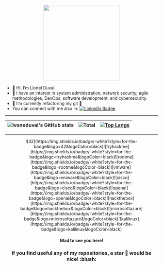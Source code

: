 <!--
**lvoneduval/lvoneduval** is a ✨ _special_ ✨ repository because its `README.md` (this file) appears on your GitHub profile.

Here are some ideas to get you started:

- 🔭 I’m currently working on ...
- 🌱 I’m currently learning ...
- 👯 I’m looking to collaborate on ...
- 🤔 I’m looking for help with ...
- 💬 Ask me about ...
- 📫 How to reach me: ...
- 😄 Pronouns: ...
- ⚡ Fun fact: ...
-->

<div id="header" align="center">
  <img src="https://media.giphy.com/media/lRLzrbhmh5pFf4jOga/giphy.gif" width="250"/>
</div>

- 👋 Hi, I’m Lionel Duval
- 👀 I have an interest in system administration, network security, agile methodologies, DevOps, software development, and cybersecurity.
- 🚧 I’m currently refactoring my git 🚧
- You can connect with me also in:
<a href="https://www.linkedin.com/in/lionel-duval-703958139/"><img src="https://img.shields.io/badge/LinkedIn-blue?logo=linkedin&logoColor=white" alt="LinkedIn Badge"/></a>


***
| ![lvoneduval's GitHub stats](https://github-readme-stats.vercel.app/api?username=lvoneduval&hide=stars,prs,issues,contribs&show_icons=true&theme=merko) |![Total](https://github-readme-streak-stats.herokuapp.com/?user=lvoneduval&theme=merko)|[![Top Langs](https://github-readme-stats.vercel.app/api/top-langs/?username=lvoneduval&layout=compact&theme=merko)](https://github.com/anuraghazra/github-readme-stats) |
|:-:|:-:|:-:|
---
<div align="center">
  ![42](https://img.shields.io/badge/-white?style=for-the-badge&logo=42&logoColor=black)![tryhackme](https://img.shields.io/badge/-white?style=for-the-badge&logo=tryhackme&logoColor=black)![rootme](https://img.shields.io/badge/-white?style=for-the-badge&logo=rootme&logoColor=black)![vmware](https://img.shields.io/badge/-white?style=for-the-badge&logo=vmware&logoColor=black)![cisco](https://img.shields.io/badge/-white?style=for-the-badge&logo=cisco&logoColor=black)![openai](https://img.shields.io/badge/-white?style=for-the-badge&logo=openai&logoColor=black)![hackthebox](https://img.shields.io/badge/-white?style=for-the-badge&logo=hackthebox&logoColor=black)![microsoftazure](https://img.shields.io/badge/-white?style=for-the-badge&logo=microsoftazure&logoColor=black)![kalilinux](https://img.shields.io/badge/-white?style=for-the-badge&logo=kalilinux&logoColor=black)
</div>

<h4 align="center"> Glad to see you here! </h4>
<!--
<div align="center">
  <img alt="lvoneduval's visitors" src="https://komarev.com/ghpvc/?username=lvoneduval&color=red&style=flat&label=visitors" />
</div>
-->
<h3 align="center"> If you find useful any of my repositories, a star 🌟 would be nice! :blush: </h3>
